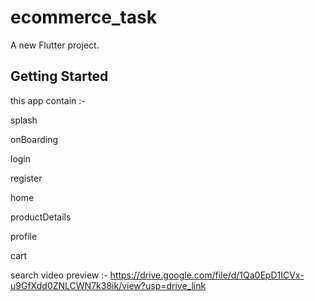 # ecommerce_task

A new Flutter project.

## Getting Started

this app contain :-

splash

onBoarding

login

register

home

productDetails

profile

cart

search
video preview :-  https://drive.google.com/file/d/1Qa0EpD1ICVx-u9GfXdd0ZNLCWN7k38ik/view?usp=drive_link
